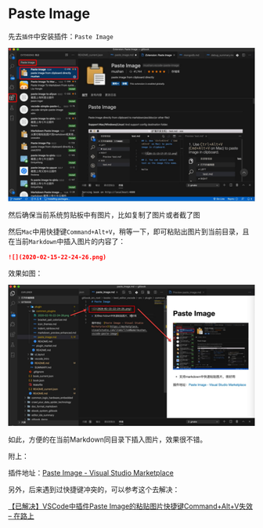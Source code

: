 # Paste Image

先去`插件`中安装插件：`Paste Image`

![vscode_install_paste_image](../../assets/img/vscode_install_paste_image.jpg)

然后确保当前系统剪贴板中有图片，比如复制了图片或者截了图

然后`Mac`中用快捷键`Command+Alt+V`，稍等一下，即可粘贴出图片到当前目录，且在当前`Markdown`中插入图片的内容了：

```markdown
![](2020-02-15-22-24-26.png)
```

效果如图：

![paste_image_to_markdown](../../assets/img/paste_image_to_markdown.jpg)

如此，方便的在当前Markdown同目录下插入图片，效果很不错。

附上：

插件地址：[Paste Image - Visual Studio Marketplace](https://marketplace.visualstudio.com/items?itemName=mushan.vscode-paste-image)

另外，后来遇到过快捷键冲突的，可以参考这个去解决：

[【已解决】VSCode中插件Paste Image的粘贴图片快捷键Command+Alt+V失效 – 在路上](https://www.crifan.com/vscode_plugin_paste_image_shortcut_command_alt_v_not_work/)